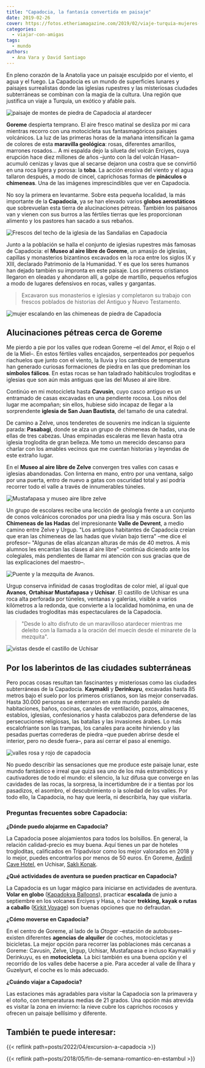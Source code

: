 ```yaml
---
title: "Capadocia, la fantasía convertida en paisaje"
date: 2019-02-26
cover: https://fotos.etheriamagazine.com/2019/02/viaje-turquia-mujeres-capadocia.jpg
categories: 
  - viajar-con-amigas
tags: 
  - mundo
authors: 
  - Ana Vara y David Santiago
---
```


En pleno corazón de la Anatolia yace un paisaje esculpido por el viento, el agua y el fuego. La Capadocia es un mundo de superficies lunares y paisajes surrealistas donde las iglesias rupestres y las misteriosas ciudades subterráneas se combinan con la magia de la cultura. Una región que justifica un viaje a Turquía, un exótico y afable país.

![paisaje de montes de piedra de Capadocia al atardecer](https://fotos.etheriamagazine.com/2019/02/Viaje-Capadocia-mujeres-1.jpg "Las chimeneas parecen monjes corriendo por las colinas cuando vas de Goreme a Avanos.")

**Goreme** despierta temprano. El aire fresco matinal se desliza por mi cara mientras 
recorro con una motocicleta sus fantasmagóricos paisajes volcánicos. La luz de las 
primeras horas de la mañana intensifican la gama de colores de esta **maravilla 
geológica**: rosas, diferentes amarillos, marrones rosados… A mi espalda dejo la silueta 
del volcán Erciyes, cuya erupción hace diez millones de años –junto con la del volcán 
Hasan– acumuló cenizas y lavas que al secarse dejaron una costra que se convirtió en una 
roca ligera y porosa: la **toba**. La acción erosiva del viento y el agua tallaron 
después, a modo de cincel, caprichosas formas de **pináculos o chimeneas**. Una de las 
imágenes imprescindibles que ver en Capadocia. 

No soy la primera en levantarme. Sobre esta pequeña localidad, la más importante de la 
**Capadocia**, ya se han elevado varios **globos aerostáticos** que sobrevuelan esta 
tierra de alucinaciones pétreas. También los paisanos van y vienen con sus burros a las 
fértiles tierras que les proporcionan alimento y los pastores han sacado a sus rebaños. 

![Frescos del techo de la iglesia de las Sandalias en Capadocia](https://fotos.etheriamagazine.com/2019/02/viaje-turquia-iglesia-Capadocia.jpg "Frescos de la iglesia de las Sandalias, en el Museo al aire libre de Goreme.")

Junto a la población se halla el conjunto de iglesias rupestres más famosas de 
Capadocia: el **Museo al aire libre de Goreme**, un amasijo de iglesias, capillas y 
monasterios bizantinos excavados en la roca entre los siglos IX y XIII, declarado 
Patrimonio de la Humanidad. Y es que los seres humanos han dejado también su impronta en 
este paisaje. Los primeros cristianos llegaron en oleadas y ahondaron allí, a golpe de 
martillo, pequeños refugios a modo de lugares defensivos en rocas, valles y gargantas. 

> Excavaron sus monasterios e iglesias y completaron su trabajo con frescos poblados de 
> historias del Antiguo y Nuevo Testamento. 

![mujer escalando en las chimeneas de piedra de Capadocia](https://fotos.etheriamagazine.com/2019/02/viaje-turquia-mujeres-capadocia.jpg "Las chimeneas son las antiguas casas y templos de monjes y ermitaños.")

## Alucinaciones pétreas cerca de Goreme

Me pierdo a pie por los valles que rodean Goreme –el del Amor, el Rojo o el de la Miel–. 
En estos fértiles valles encajados, serpenteados por pequeños riachuelos que junto con 
el viento, la lluvia y los cambios de temperatura han generado curiosas formaciones de 
piedra en las que predominan los **símbolos fálicos**. En estas rocas se han taladrado 
habitáculos trogloditas e iglesias que son aún más antiguas que las del Museo al aire 
libre. 

Continúo en mi motocicleta hasta **Cavusin**, cuyo casco antiguo es un entramado de 
casas excavadas en una pendiente rocosa. Los niños del lugar me acompañan; sin ellos, 
hubiese sido incapaz de llegar a la sorprendente **iglesia de San Juan Bautista**, del 
tamaño de una catedral. 

De camino a Zelve, unos tenderetes de souvenirs me indican la siguiente parada: 
**Pasabagi**, donde se alza un grupo de chimeneas de hadas, una de ellas de tres 
cabezas. Unas empinadas escaleras me llevan hasta otra iglesia troglodita de gran 
belleza. Me tomo un merecido descanso para charlar con los amables vecinos que me 
cuentan historias y leyendas de este extraño lugar. 

En el **Museo al aire libre de Zelve** convergen tres valles con casas e iglesias 
abandonadas. Con linterna en mano, entro por una ventana, salgo por una puerta, entro de 
nuevo a gatas con oscuridad total y así podría recorrer todo el valle a través de 
innumerables túneles. 

![Mustafapasa y museo aire libre zelve](https://fotos.etheriamagazine.com/2019/02/viaje-turquia-goreme.jpg "Mustafapasa, conocido como Sinasos. (Izq.) Museo al aire libre de Zelve. (Dcha.)")

Un grupo de escolares recibe una lección de geología frente a un conjunto de conos 
volcánicos coronados por una piedra lisa y más oscura. Son las **Chimeneas de las 
Hadas** del impresionante **Valle de Devrent**, a medio camino entre Zelve y Urgup. "Los 
antiguos habitantes de Capadocia creían que eran las chimeneas de las hadas que vivían 
bajo tierra" –me dice el profesor– "Algunas de ellas alcanzan alturas de más de 40 
metros. A mis alumnos les encantan las clases al aire libre" –continúa diciendo ante los 
colegiales, más pendientes de llamar mi atención con sus gracias que de las 
explicaciones del maestro–. 

![Puente y la mezquita de Avanos.](https://fotos.etheriamagazine.com/2019/02/viaje-turquia-capadocia-puente-goreme.jpg "Puente frente a la mezquita de Avanos.")

Urgup conserva infinidad de casas trogloditas de color miel, al igual que **Avanos**, 
**Ortahisar Mustafapasa** y **Uchisar**. El castillo de Uchisar es una roca alta 
perforada por túneles, ventanas y galerías, visible a varios kilómetros a la redonda, 
que convierte a la localidad homónima, en una de las ciudades trogloditas más 
espectaculares de la Capadocia. 

> "Desde lo alto disfruto de un maravilloso atardecer mientras me deleito con la llamada a 
> la oración del muecín desde el minarete de la mezquita". 

![vistas desde el castillo de Uchisar](https://fotos.etheriamagazine.com/2019/02/viaje-turquia-atardecer-capadocia.jpg "Atardecer desde el castillo de Uchisar, la mayor población de Capadocia.")

## Por los laberintos de las ciudades subterráneas

Pero pocas cosas resultan tan fascinantes y misteriosas como las ciudades subterráneas 
de la Capadocia. **Kaymakli** y **Derinkuyu**, excavadas hasta 85 metros bajo el suelo 
por los primeros cristianos, son las mejor conservadas. Hasta 30.000 personas se 
enterraron en este mundo paralelo de habitaciones, baños, cocinas, canales de 
ventilación, pozos, almacenes, establos, iglesias, confesionarios y hasta calabozos para 
defenderse de las persecuciones religiosas, las batallas y las invasiones árabes. Lo más 
escalofriante son las trampas, los canales para aceite hirviendo y las pesadas puertas 
correderas de piedra –que pueden abrirse desde el interior, pero no desde fuera–, para 
así cerrar el paso al enemigo. 

![valles rosa y rojo de capadocia](https://fotos.etheriamagazine.com/2019/02/viaje-turquia-capadocia-chimenea-hadas.jpg "Paisaje irreal de los valles Rojo y Rosa.")

No puedo describir las sensaciones que me produce este paisaje lunar, este mundo 
fantástico e irreal que quizá sea uno de los más estrambóticos y cautivadores de todo el 
mundo: el silencio, la luz difusa que converge en las cavidades de las rocas, la 
sorpresa, la incertidumbre de ir a tientas por los pasadizos, el asombro, el 
descubrimiento o la soledad de los valles. Por todo ello, la Capadocia, no hay que 
leerla, ni describirla, hay que visitarla. 

### Preguntas frecuentes sobre Capadocia:

**¿Dónde puedo alojarme en Capadocia?** 

La Capadocia posee alojamientos para todos los bolsillos. En general, la relación 
calidad-precio es muy buena. Aquí tienes un par de hoteles trogloditas, calificados en 
Tripadvisor como los mejor valorados en 2018 y lo mejor, puedes encontrarlos por menos 
de 50 euros. En Goreme, [Aydinli Cave Hotel](http://www.thecavehotel.com), en Uchisar, 
[Saklı Konak](http://www.saklikonakhotel.com). 

**¿Qué actividades de aventura se pueden practicar en Capadocia?** 

La Capadocia es un lugar mágico para iniciarse en actividades de aventura. **Volar en 
globo** ([Kapadokya Balloons](http://www.kapadokyaballoons.com)), practicar **escalada** 
de junio a septiembre en los volcanes Erciyes y Hasa, o hacer **trekking, kayak o rutas 
a caballo** ([Kirkit Voyage](http://www.kirkit.com)) son buenas opciones que no 
defraudan. 

**¿Cómo moverse en Capadocia?** 

En el centro de Goreme, al lado de la _Otogar_ –estación de autobuses– existen 
diferentes **agencias de alquiler** de coches, motocicletas y bicicletas. La mejor 
opción para recorrer las poblaciones más cercanas a Goreme: Cavusin, Zelve, Urgup, 
Uchisar, Mustafapasa e incluso Kaymakli y Derinkuyu, es en **motocicleta**. La bici 
también es una buena opción y el recorrido de los valles debe hacerse a pie. Para 
acceder al valle de Ilhara y Guzelyurt, el coche es lo más adecuado. 

**¿Cuándo viajar a Capadocia?** 

Las estaciones más agradables para visitar la Capadocia son la primavera y el otoño, con 
temperaturas medias de 21 grados. Una opción más atrevida es visitar la zona en 
invierno: la nieve cubre los caprichos rocosos y ofrecen un paisaje bellísimo y 
diferente. 

## También te puede interesar:

{{< reflink path=posts/2022/04/excursion-a-capadocia >}} 

{{< reflink path=posts/2018/05/fin-de-semana-romantico-en-estambul >}}
